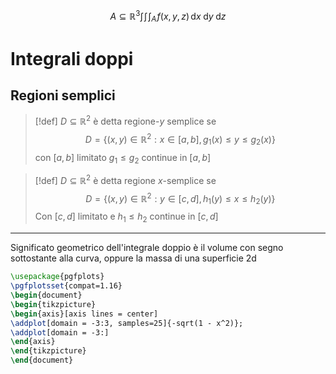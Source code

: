 $$ A \subseteq \mathbb{R}^3 \int\!\int\!\int_{A} \! f(x,y,z)\, \mathrm{d}x  \! \, \mathrm{d}y  \! \, \mathrm{d}z  $$


# Integrali doppi

## Regioni semplici
>[!def] 
>$D \subseteq \mathbb{R}^2$ è detta regione-$y$ semplice se $$D = \{(x,y) \in \mathbb{R}^2 : x \in [a,b], g_{1}(x) \leq y \leq g_{2}(x)\}$$
> con $[a,b]$ limitato $g_{1} \leq g_{2}$ continue in $[a,b]$

>[!def]
>$D \subseteq \mathbb{R}^2$ è detta regione $x$-semplice se
> $$ D = \{(x,y) \in \mathbb{R}^2 : y \in [c,d], h_{1}(y) \leq x \leq h_{2}(y)\} $$
> Con $[c,d]$ limitato e $h_{1} \leq h_{2}$ continue in $[c,d]$

---


Significato geometrico dell'integrale doppio è il volume con segno sottostante alla curva, oppure la massa di una superficie 2d

```tikz
\usepackage{pgfplots}
\pgfplotsset{compat=1.16}
\begin{document}
\begin{tikzpicture}
\begin{axis}[axis lines = center]
\addplot[domain = -3:3, samples=25]{-sqrt(1 - x^2)};
\addplot[domain = -3:]
\end{axis}
\end{tikzpicture}
\end{document}
```